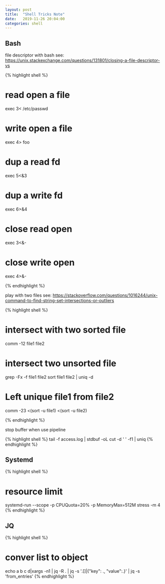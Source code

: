 ```yaml
---
layout: post
title:  "Shell Tricks Note"
date:   2019-11-26 20:04:00
categories: shell
---
```


## Bash

file descriptor with bash
see: https://unix.stackexchange.com/questions/131801/closing-a-file-descriptor-vs

{% highlight shell %}
# read open a file
exec 3< /etc/passwd

# write open a file
exec 4> foo

# dup a read fd
exec 5<&3

# dup a write fd
exec 6>&4

# close read open
exec 3<&-

# close write open
exec 4>&-

{% endhighlight %}

play with two files
see: https://stackoverflow.com/questions/1016244/unix-command-to-find-string-set-intersections-or-outliers

{% highlight shell %}
# intersect with two sorted file
comm -12 file1 file2

# intersect two unsorted file
grep -Fx -f file1 file2
sort file1 file2 | uniq -d

# Left unique file1 from file2
comm -23 <(sort -u file1) <(sort -u file2)

{% endhighlight %}

stop buffer when use pipeline

{% highlight shell %}
tail -f access.log | stdbuf -oL cut -d ' ' -f1 | uniq
{% endhighlight %}

## Systemd

{% highlight shell %}
# resource limit
systemd-run --scope -p CPUQuota=20% -p MemoryMax=512M stress -m 4
{% endhighlight %}

## JQ

{% highlight shell %}
# conver list to object
echo a b  c d|xargs -n1 | jq -R . | jq  -s '.[]|{"key": ., "value":.}' | jq -s 'from_entries'
{% endhighlight %}
